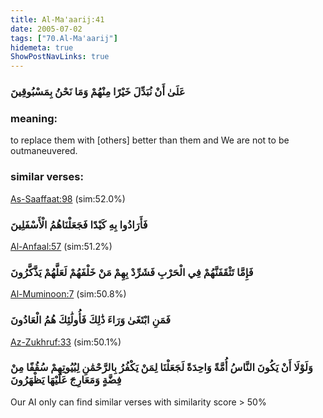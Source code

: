 ```yaml
---
title: Al-Ma'aarij:41
date: 2005-07-02
tags: ["70.Al-Ma'aarij"]
hidemeta: true 
ShowPostNavLinks: true 
---
```

### عَلَىٰ أَنْ نُبَدِّلَ خَيْرًا مِنْهُمْ وَمَا نَحْنُ بِمَسْبُوقِينَ
### meaning: 
to replace them with [others] better than them and We are not to be outmaneuvered.
### similar verses: 

[As-Saaffaat:98](/37/98) (sim:52.0%)

### فَأَرَادُوا بِهِ كَيْدًا فَجَعَلْنَاهُمُ الْأَسْفَلِينَ

[Al-Anfaal:57](/8/57) (sim:51.2%)

### فَإِمَّا تَثْقَفَنَّهُمْ فِي الْحَرْبِ فَشَرِّدْ بِهِمْ مَنْ خَلْفَهُمْ لَعَلَّهُمْ يَذَّكَّرُونَ

[Al-Muminoon:7](/23/7) (sim:50.8%)

### فَمَنِ ابْتَغَىٰ وَرَاءَ ذَٰلِكَ فَأُولَٰئِكَ هُمُ الْعَادُونَ

[Az-Zukhruf:33](/43/33) (sim:50.1%)

### وَلَوْلَا أَنْ يَكُونَ النَّاسُ أُمَّةً وَاحِدَةً لَجَعَلْنَا لِمَنْ يَكْفُرُ بِالرَّحْمَٰنِ لِبُيُوتِهِمْ سُقُفًا مِنْ فِضَّةٍ وَمَعَارِجَ عَلَيْهَا يَظْهَرُونَ

Our AI only can find similar verses with similarity score > 50% 
